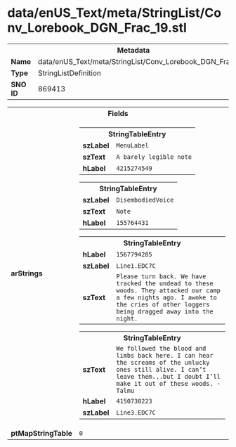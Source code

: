 <h1>data/enUS_Text/meta/StringList/Conv_Lorebook_DGN_Frac_19.stl</h1><table><tr><th colspan="100%">Metadata</th></tr><tr><td><b>Name</b></td><td>data/enUS_Text/meta/StringList/Conv_Lorebook_DGN_Frac_19.stl</td></tr><tr><td><b>Type</b></td><td>StringListDefinition</td></tr><tr><td><b>SNO ID</b></td><td>869413</td></tr></table>

<table><tr><th colspan="100%">Fields</th></tr><tr><td><b>arStrings</b></td><td><table><tr><th colspan="100%">StringTableEntry</th></tr><tr><td><b>szLabel</b></td><td><code>MenuLabel</code></td></tr><tr><td><b>szText</b></td><td><code>A barely legible note</code></td></tr><tr><td><b>hLabel</b></td><td><code>4215274549</code></td></tr></table>


<table><tr><th colspan="100%">StringTableEntry</th></tr><tr><td><b>szLabel</b></td><td><code>DisembodiedVoice</code></td></tr><tr><td><b>szText</b></td><td><code>Note</code></td></tr><tr><td><b>hLabel</b></td><td><code>155764431</code></td></tr></table>


<table><tr><th colspan="100%">StringTableEntry</th></tr><tr><td><b>hLabel</b></td><td><code>1567794285</code></td></tr><tr><td><b>szLabel</b></td><td><code>Line1.EDC7C</code></td></tr><tr><td><b>szText</b></td><td><code>Please turn back. We have tracked the undead to these woods. They attacked our camp a few nights ago. I awoke to the cries of other loggers being dragged away into the night.</code></td></tr></table>


<table><tr><th colspan="100%">StringTableEntry</th></tr><tr><td><b>szText</b></td><td><code>We followed the blood and limbs back here. I can hear the screams of the unlucky ones still alive. I can’t leave them...but I doubt I’ll make it out of these woods. -Talmu</code></td></tr><tr><td><b>hLabel</b></td><td><code>4150730223</code></td></tr><tr><td><b>szLabel</b></td><td><code>Line3.EDC7C</code></td></tr></table>


</td></tr><tr><td><b>ptMapStringTable</b></td><td><code>0</code></td></tr></table>

